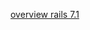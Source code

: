 [overview rails 7.1](https://manny.codes/this-week-in-rails-wrapped-an-overview-of-rails-7-1-features-part-iii/)
